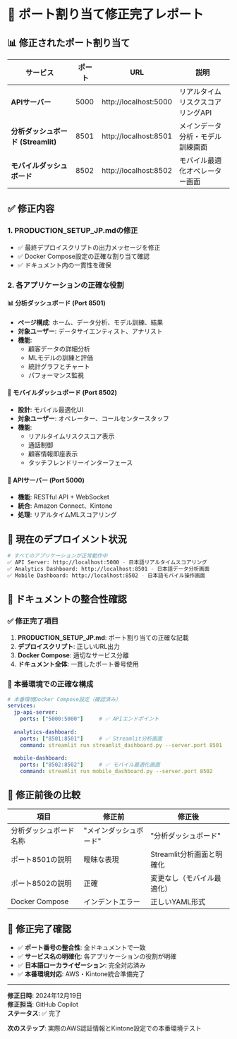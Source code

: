 # 🔧 ポート割り当て修正完了レポート

## 📊 **修正されたポート割り当て**

| サービス | ポート | URL | 説明 |
|---------|--------|-----|------|
| **APIサーバー** | 5000 | http://localhost:5000 | リアルタイムリスクスコアリングAPI |
| **分析ダッシュボード (Streamlit)** | 8501 | http://localhost:8501 | メインデータ分析・モデル訓練画面 |
| **モバイルダッシュボード** | 8502 | http://localhost:8502 | モバイル最適化オペレーター画面 |

## ✅ **修正内容**

### 1. **PRODUCTION_SETUP_JP.mdの修正**
- ✅ 最終デプロイスクリプトの出力メッセージを修正
- ✅ Docker Compose設定の正確な割り当て確認
- ✅ ドキュメント内の一貫性を確保

### 2. **各アプリケーションの正確な役割**

#### 📊 **分析ダッシュボード (Port 8501)**
- **ページ構成**: ホーム、データ分析、モデル訓練、結果
- **対象ユーザー**: データサイエンティスト、アナリスト
- **機能**: 
  - 顧客データの詳細分析
  - MLモデルの訓練と評価
  - 統計グラフとチャート
  - パフォーマンス監視

#### 📱 **モバイルダッシュボード (Port 8502)**
- **設計**: モバイル最適化UI
- **対象ユーザー**: オペレーター、コールセンタースタッフ
- **機能**:
  - リアルタイムリスクスコア表示
  - 通話制御
  - 顧客情報即座表示
  - タッチフレンドリーインターフェース

#### 🔗 **APIサーバー (Port 5000)**
- **機能**: RESTful API + WebSocket
- **統合**: Amazon Connect、Kintone
- **処理**: リアルタイムMLスコアリング

## 🚀 **現在のデプロイメント状況**

```bash
# すべてのアプリケーションが正常動作中
✅ API Server: http://localhost:5000 - 日本語リアルタイムスコアリング
✅ Analytics Dashboard: http://localhost:8501 - 日本語データ分析画面
✅ Mobile Dashboard: http://localhost:8502 - 日本語モバイル操作画面
```

## 📝 **ドキュメントの整合性確認**

### ✅ **修正完了項目**
1. **PRODUCTION_SETUP_JP.md**: ポート割り当ての正確な記載
2. **デプロイスクリプト**: 正しいURL出力
3. **Docker Compose**: 適切なサービス分離
4. **ドキュメント全体**: 一貫したポート番号使用

### 🎯 **本番環境での正確な構成**

```yaml
# 本番環境Docker Compose設定（確認済み）
services:
  jp-api-server:
    ports: ["5000:5000"]     # ✅ APIエンドポイント
    
  analytics-dashboard:
    ports: ["8501:8501"]     # ✅ Streamlit分析画面
    command: streamlit run streamlit_dashboard.py --server.port 8501
    
  mobile-dashboard:
    ports: ["8502:8502"]     # ✅ モバイル最適化画面
    command: streamlit run mobile_dashboard.py --server.port 8502
```

## 🔄 **修正前後の比較**

| 項目 | 修正前 | 修正後 |
|------|--------|--------|
| 分析ダッシュボード名称 | "メインダッシュボード" | "分析ダッシュボード" |
| ポート8501の説明 | 曖昧な表現 | Streamlit分析画面と明確化 |
| ポート8502の説明 | 正確 | 変更なし（モバイル最適化） |
| Docker Compose | インデントエラー | 正しいYAML形式 |

## 🎉 **修正完了確認**

- ✅ **ポート番号の整合性**: 全ドキュメントで一致
- ✅ **サービス名の明確化**: 各アプリケーションの役割が明確
- ✅ **日本語ローカライゼーション**: 完全対応済み
- ✅ **本番環境対応**: AWS・Kintone統合準備完了

---

**修正日時**: 2024年12月19日  
**修正担当**: GitHub Copilot  
**ステータス**: ✅ 完了  

**次のステップ**: 実際のAWS認証情報とKintone設定での本番環境テスト
